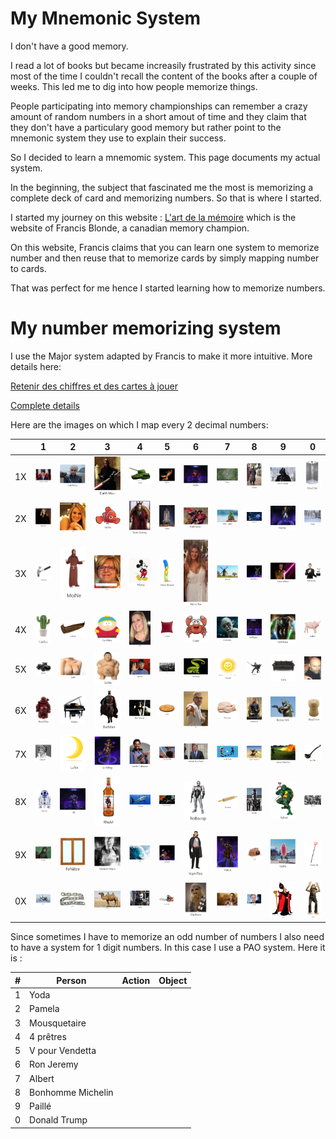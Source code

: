 # My Mnemonic System

I don't have a good memory.

I read a lot of books but became increasily frustrated by this activity since most of the time I couldn't recall the content of the books after a couple of weeks. This led me to dig into how people memorize things. 

People participating into memory championships can remember a crazy amount of random numbers in a short amout of time and they claim that they don't have a particulary good memory but rather point to the mnemonic system they use to explain their success.

So I decided to learn a mnemomic system. This page documents my actual system.

In the beginning, the subject that fascinated me the most is memorizing a complete deck of card and memorizing numbers. So that is where I started.

I started my journey on this website : [L'art de la mémoire](https://www.artdelamemoire.org/) which is the website of Francis Blonde, a canadian memory champion.

On this website, Francis claims that you can learn one system to memorize number and then reuse that to memorize cards by simply mapping number to cards.

That was perfect for me hence I started learning how to memorize numbers.

# My number memorizing system
I use the Major system adapted by Francis to make it more intuitive. More details here:

[Retenir des chiffres et des cartes à jouer ](https://www.artdelamemoire.org/retenir-des-chiffres-et-des-cartes-jouer/)

[Complete details](https://docs.google.com/document/d/1QAW72GMid9hW5Os9eqFGvybI4QeiUKoVfiUR5uXqORY/edit?usp=sharing) 

Here are the images on which I map every 2 decimal numbers:

|   	  | 1 	|  2 	| 3  	| 4  	| 5  	| 6  	| 7  	| 8  	| 9  	| 0  	|
|---	  |---	|---	|---	|---	|---	|---	|---	|---	|---	|---	|
|  1X 	|   ![](/img/11.PNG?raw=true)	|   ![](/img/12.PNG?raw=true)	|  ![](/img/13.PNG?raw=true) 	|   ![](/img/14.PNG?raw=true)	|   ![](/img/15.PNG?raw=true)	| ![](/img/16.PNG?raw=true) 	|   ![](/img/17.PNG?raw=true)	|   ![](/img/18.PNG?raw=true)	|   ![](/img/19.PNG?raw=true)	| ![](/img/10.PNG?raw=true) |
|  2X 	|   ![](/img/21.PNG?raw=true)	|   ![](/img/22.PNG?raw=true)	|  ![](/img/23.PNG?raw=true) 	|   ![](/img/24.PNG?raw=true)	|   ![](/img/25.PNG?raw=true)	| ![](/img/26.PNG?raw=true) 	|   ![](/img/27.PNG?raw=true)	|   ![](/img/28.PNG?raw=true)	|   ![](/img/29.PNG?raw=true)	| ![](/img/20.PNG?raw=true) |
|  3X 	|   ![](/img/31.PNG?raw=true)	|   ![](/img/32.PNG?raw=true)	|  ![](/img/33.PNG?raw=true) 	|   ![](/img/34.PNG?raw=true)	|   ![](/img/35.PNG?raw=true)	| ![](/img/36.PNG?raw=true) 	|   ![](/img/37.PNG?raw=true)	|   ![](/img/38.PNG?raw=true)	|   ![](/img/39.PNG?raw=true)	| ![](/img/30.PNG?raw=true) |
|  4X 	|   ![](/img/41.PNG?raw=true)	|   ![](/img/42.PNG?raw=true)	|  ![](/img/43.PNG?raw=true) 	|   ![](/img/44.PNG?raw=true)	|   ![](/img/45.PNG?raw=true)	| ![](/img/46.PNG?raw=true) 	|   ![](/img/47.PNG?raw=true)	|   ![](/img/48.PNG?raw=true)	|   ![](/img/49.PNG?raw=true)	| ![](/img/40.PNG?raw=true) |
|  5X 	|   ![](/img/51.PNG?raw=true)	|   ![](/img/52.PNG?raw=true)	|  ![](/img/53.PNG?raw=true) 	|   ![](/img/54.PNG?raw=true)	|   ![](/img/55.PNG?raw=true)	| ![](/img/56.PNG?raw=true) 	|   ![](/img/57.PNG?raw=true)	|   ![](/img/58.PNG?raw=true)	|   ![](/img/59.PNG?raw=true)	| ![](/img/50.PNG?raw=true) |
|  6X 	|   ![](/img/61.PNG?raw=true)	|   ![](/img/62.PNG?raw=true)	|  ![](/img/63.PNG?raw=true) 	|   ![](/img/64.PNG?raw=true)	|   ![](/img/65.PNG?raw=true)	| ![](/img/66.PNG?raw=true) 	|   ![](/img/67.PNG?raw=true)	|   ![](/img/68.PNG?raw=true)	|   ![](/img/69.PNG?raw=true)	| ![](/img/60.PNG?raw=true) |
|  7X 	|   ![](/img/71.PNG?raw=true)	|   ![](/img/72.PNG?raw=true)	|  ![](/img/73.PNG?raw=true) 	|   ![](/img/74.PNG?raw=true)	|   ![](/img/75.PNG?raw=true)	| ![](/img/76.PNG?raw=true) 	|   ![](/img/77.PNG?raw=true)	|   ![](/img/78.PNG?raw=true)	|   ![](/img/79.PNG?raw=true)	| ![](/img/70.PNG?raw=true) |
|  8X 	|   ![](/img/81.PNG?raw=true)	|   ![](/img/82.PNG?raw=true)	|  ![](/img/83.PNG?raw=true) 	|   ![](/img/84.PNG?raw=true)	|   ![](/img/85.PNG?raw=true)	| ![](/img/86.PNG?raw=true) 	|   ![](/img/87.PNG?raw=true)	|   ![](/img/88.PNG?raw=true)	|   ![](/img/89.PNG?raw=true)	| ![](/img/80.PNG?raw=true) |
|  9X 	|   ![](/img/91.PNG?raw=true)	|   ![](/img/92.PNG?raw=true)	|  ![](/img/93.PNG?raw=true) 	|   ![](/img/94.PNG?raw=true)	|   ![](/img/95.PNG?raw=true)	| ![](/img/96.PNG?raw=true) 	|   ![](/img/97.PNG?raw=true)	|   ![](/img/98.PNG?raw=true)	|   ![](/img/99.PNG?raw=true)	| ![](/img/90.PNG?raw=true) |
|  0X   |   ![](/img/01.PNG?raw=true)	|   ![](/img/02.PNG?raw=true)	|   ![](/img/03.PNG?raw=true)	|   ![](/img/04.PNG?raw=true)	|   ![](/img/05.PNG?raw=true)	|   ![](/img/06.PNG?raw=true)	|   ![](/img/07.PNG?raw=true)	|  ![](/img/08.PNG?raw=true) 	|   ![](/img/09.PNG?raw=true)	| ![Jar Jar](/img/00.PNG?raw=true) |

Since sometimes I have to memorize an odd number of numbers I also need to have a system for 1 digit numbers. In this case I use a PAO system. Here it is :

|  #    | Person 	|  Action 	| Object 	
|---	  |---	    |---	      |---	|
|1      |  Yoda 	    |   	      |   	|
|2      |  Pamela 	    |   	      |   	|
|3      |  Mousquetaire 	    |   	      |   	|
|4      |   4 prêtres	    |   	      |   	|
|5      |   V pour Vendetta	    |   	      |   	|
|6      |   Ron Jeremy	    |   	      |   	|
|7      |   Albert	    |   	      |   	|
|8      |   Bonhomme Michelin	    |   	      |   	|
|9      |   Paillé	    |   	      |   	|
|0      |   Donald Trump	    |   	      |   	|

